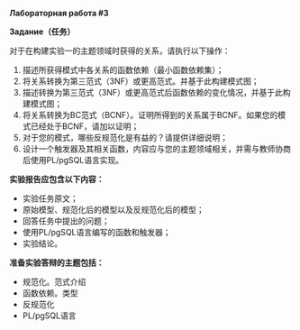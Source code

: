 **Лабораторная работа #3**

**Задание（任务）**

对于在构建实验一的主题领域时获得的关系，请执行以下操作：

1. 描述所获得模式中各关系的函数依赖（最小函数依赖集）；
2. 将关系转换为第三范式（3NF）或更高范式。并基于此构建模式图；
3. 描述转换为第三范式（3NF）或更高范式后函数依赖的变化情况，并基于此构建模式图；
4. 将关系转换为BC范式（BCNF）。证明所得到的关系属于BCNF。如果您的模式已经处于BCNF，请加以证明；
5. 对于您的模式，哪些反规范化是有益的？请提供详细说明；
6. 设计一个触发器及其相关函数，内容应与您的主题领域相关，并需与教师协商后使用PL/pgSQL语言实现。

**实验报告应包含以下内容：**

- 实验任务原文；
- 原始模型、规范化后的模型以及反规范化后的模型；
- 回答任务中提出的问题；
- 使用PL/pgSQL语言编写的函数和触发器；
- 实验结论。

**准备实验答辩的主题包括：**

- 规范化。范式介绍
- 函数依赖。类型
- 反规范化
- PL/pgSQL语言
